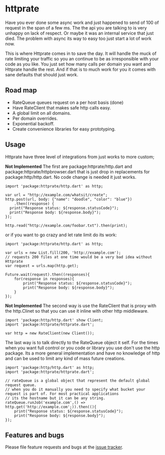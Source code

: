 # httprate

Have you ever done some async work and just happened to send of 100 of request in the span of a few ms. The the api you
are talking to is very unhappy on lack of respect. Or maybe it was an internal service that just died. The problem with
async its way to easy too just start a lot of work now.

This is where Httprate comes in to save the day. It will handle the muck of rate limiting your traffic so you an
continue to be as irresponsible with your code as you like. You just set how many calls per domain you want and Httprate
handle the rest. And if that is to much work for you it comes with sane defaults that should just work.

## Road map
 * RateQueue queues request on a per host basis (done)
 * Have RateClient that makes safe http calls easy.
 * A global limit on all domains.
 * Per domain overrides.
 * Exponential backoff.
 * Create convenience libraries for easy prototyping.

## Usage

Httprate have three level of integrations from just works to more custom;

**Not Implemented** The first are package:httprate/http.dart and package:httprate/httpbrowser.dart that is just drop in replacements for 
package:http/http.dart. No code change is needed it just works.

    import 'package:httprate/http.dart' as http;
    
    var url = "http://example.com/whatsit/create";
    http.post(url, body: {"name": "doodle", "color": "blue"})
        .then((response) {
      print("Response status: ${response.statusCode}");
      print("Response body: ${response.body}");
    });
    
    http.read("http://example.com/foobar.txt").then(print);
    
or if you want to go crazy and let rate limit do its work: 

    import 'package:httprate/http.dart' as http;
        
    var urls = new List.fill(200, 'http://example.com');
    // requests 200 files at one time would be a very bad idea without Httprate
    var request = urls.map(http.get);
    
    Future.wait(request).then((responses){
        for(response in responses){
            print("Response status: ${response.statusCode}");
            print("Response body: ${response.body}");
        }
    });

**Not Implemented** The second way is use the RateClient that is proxy with the http.Clinet so that you can use it inline with other http
middleware.

    import 'package:http/http.dart' show Client;
    import 'package:httprate/httprate.dart';
    
    var http = new RateClient(new Client());

The last way is to talk directly to the RateQueue object it self. For the times when you want full control or you code
or library you use don't use the http package. Its a more general implementation and have no knowledge of http and can
be used to limit any kind of mass future creations. 

    import 'package:http/http.dart' as http;
    import 'package:httprate/httprate.dart';
    
    // rateQueue is a global object that represent the default global request queue.
    // when you do it manually you need to specify what bucket your request is part of. For most practical applications
    // its the hostname but it can be any string.
    rateQueue.runJob('example.com',() => http.get('http://example.com';)).then((){
        print("Response status: ${response.statusCode}");
        print("Response body: ${response.body}");
    });


## Features and bugs

Please file feature requests and bugs at the [issue tracker][tracker].

[tracker]: https://github.com/gjersvik/httprate/issues
